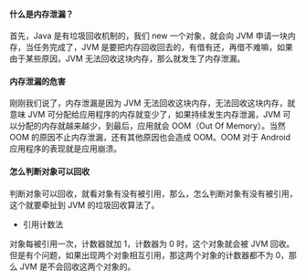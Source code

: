 #### 什么是内存泄漏？

首先，Java 是有垃圾回收机制的，我们 new 一个对象，就会向 JVM 申请一块内存，当任务完成了，JVM 是要把内存回收回去的，有借有还，再借不难嘛，如果由于某些原因，JVM 无法回收这块内存，那么就发生了内存泄漏。

#### 内存泄漏的危害

刚刚我们说了，内存泄漏是因为 JVM 无法回收这块内存，无法回收这块内存，就意味 JVM 可分配给应用程序的内存就变少了，如果持续发生内存泄漏，JVM 可以分配的内存就越来越少，到最后，应用就会 OOM（Out Of Memory）。当然 OOM 的原因不止内存泄漏，还有其他原因也会造成 OOM。OOM 对于 Android 应用程序的表现就是应用崩溃。

#### 怎么判断对象可以回收

判断对象可以回收，就看对象有没有被引用，那么，怎么判断对象有没有被引用，这个就要牵扯到 JVM 的垃圾回收算法了。

- 引用计数法

对象每被引用一次，计数器就加 1，计数器为 0 时，这个对象就会被 JVM 回收。但是有个问题，如果出现两个对象相互引用，那这两个对象的计数器都不为 0，那么 JVM 是不会回收这两个对象的。

